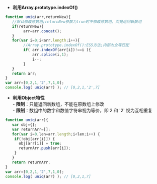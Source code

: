 - **利用Array.prototype.indexOf()**

```js
function uniq(arr,returnNew){
   //默认修改原数组;returnNew参数为true时不修改原数组，而是返回新数组
   if(returnNew){
        arr=arr.concat();
   }
   for(var i=0;i<arr.length;i++){
        //Array.prototype.indexOf():ES5方法;内部为全等匹配
        if( arr.indexOf(arr[i])!==i ){
            arr.splice(i,1);
            i--;
        }
   }
   return arr;
}
var arr=[0,2,1,'2',7,1,0];
console.log( uniq(arr) ); // [0,2,1,'2',7]
```

- **利用Object特性**  
\- **限制**：只能返回新数组，不能在原数组上修改  
\- **限制**：数组中的数字和数值字符串视为等价，即 2 和 '2' 视为互相重复

```js
function uniq(arr){
   var obj={};
   var returnArr=[];
   for(var i=0,len=arr.length;i<len;i++) {
    if(!obj[arr[i]]) {
      obj[arr[i]] = true;
      returnArr.push(arr[i]);
    }
   }
   return returnArr;
}
var arr=[0,2,1,'2',7,1,0];
console.log( uniq(arr) ); // [0,2,1,7]
```